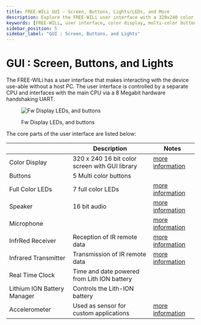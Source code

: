 ```yaml
---
title: FREE-WILi GUI - Screen, Buttons, Lights/LEDs, and More
description: Explore the FREE-WILi user interface with a 320x240 color display, multi-color buttons, LEDs, speaker, microphone, and more. Details on each component included.
keywords: [FREE-WILi, user interface, color display, multi-color buttons, LEDs, speaker, microphone, IR receiver, IR transmitter, real-time clock, lithium-ion battery manager, accelerometer]
sidebar_position: 5
sidebar_label: "GUI : Screen, Buttons, and Lights"
---
```


# GUI : Screen, Buttons, and Lights

The FREE-WILi has a user interface that makes interacting with the device use-able without a host PC. The user interface is controlled by a separate CPU and interfaces with the main CPU via a 8 Megabit hardware handshaking UART.

<div class="text--center">

<figure>

![Fw Display LEDs, and buttons](../assets/display-led.jpg "Fw Display LEDs, and buttons")
<figcaption>Fw Display LEDs, and buttons</figcaption>
</figure>
</div>

The core parts of the user interface are listed below:

|                             	| **Description**                                	| **Notes** 	                                                                        |
|-----------------------------	|------------------------------------------------	|-------------------------------------------------------------------------              |
| Color Display               	| 320 x 240 16 bit color screen with GUI library 	| [more information](/gui-screen-buttons-and-lights/color-display-widgets/)             |
| Buttons                       | 5 Multi color buttons                             |           	                                                                        |
| Full Color LEDs               | 7 full color LEDs                                 | [more information](/gui-screen-buttons-and-lights/led-light-show/)                 	|
| Speaker                       | 16 bit audio                                      | [more information](/gui-screen-buttons-and-lights/making-sounds/)                     |
| Microphone                  	|                                                	| [more information](/gui-screen-buttons-and-lights/capturing-audio-from-microphone/)   |
| InfrRed Receiver           	| Reception of IR remote data                    	| [more information](/gui-screen-buttons-and-lights/ir-infrared-devices/)          	    |
| Infrared Transmitter        	| Transmission of IR remote data                 	| [more information](/gui-screen-buttons-and-lights/ir-infrared-devices/)          	                                                                        |
| Real Time Clock             	| Time and date powered from Lith ION battery    	|           	                                                                        |
| Lithium ION Battery Manager 	| Controls the Lith-ION battery                  	|           	                                                                        |
| Accelerometer                 | Used as sensor for custom applications            | [more information](/gui-screen-buttons-and-lights/accelerometer/)                     |